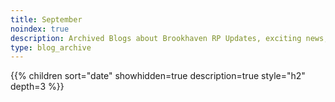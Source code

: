 ```yaml
---
title: September
noindex: true
description: Archived Blogs about Brookhaven RP Updates, exciting news, and new findings
type: blog_archive
---
```




{{% children sort="date" showhidden=true description=true style="h2"  depth=3 %}}
